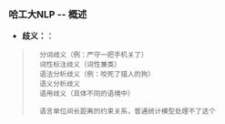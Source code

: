 ### 哈工大NLP -- 概述
- **歧义：**：
>       分词歧义（例：严守一把手机关了）
>       词性标注歧义（词性兼类）      
>       语法分析歧义（例：咬死了猎人的狗）
>       语义分析歧义
>       语用歧义（具体不同的语境中）
>
>       语言单位间长距离的约束关系，普通统计模型处理不了这个
>
>
>
>
>
>
>
>
>
>
